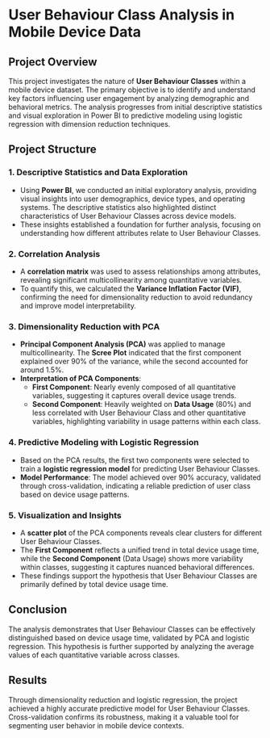 
# User Behaviour Class Analysis in Mobile Device Data

## Project Overview

This project investigates the nature of **User Behaviour Classes** within a mobile device dataset. The primary objective is to identify and understand key factors influencing user engagement by analyzing demographic and behavioral metrics. The analysis progresses from initial descriptive statistics and visual exploration in Power BI to predictive modeling using logistic regression with dimension reduction techniques. 

## Project Structure

### 1. Descriptive Statistics and Data Exploration
   - Using **Power BI**, we conducted an initial exploratory analysis, providing visual insights into user demographics, device types, and operating systems. The descriptive statistics also highlighted distinct characteristics of User Behaviour Classes across device models.
   - These insights established a foundation for further analysis, focusing on understanding how different attributes relate to User Behaviour Classes.

### 2. Correlation Analysis
   - A **correlation matrix** was used to assess relationships among attributes, revealing significant multicollinearity among quantitative variables.
   - To quantify this, we calculated the **Variance Inflation Factor (VIF)**, confirming the need for dimensionality reduction to avoid redundancy and improve model interpretability.

### 3. Dimensionality Reduction with PCA
   - **Principal Component Analysis (PCA)** was applied to manage multicollinearity. The **Scree Plot** indicated that the first component explained over 90% of the variance, while the second accounted for around 1.5%.
   - **Interpretation of PCA Components**:
      - **First Component**: Nearly evenly composed of all quantitative variables, suggesting it captures overall device usage trends.
      - **Second Component**: Heavily weighted on **Data Usage** (80%) and less correlated with User Behaviour Class and other quantitative variables, highlighting variability in usage patterns within each class.

### 4. Predictive Modeling with Logistic Regression
   - Based on the PCA results, the first two components were selected to train a **logistic regression model** for predicting User Behaviour Classes.
   - **Model Performance**: The model achieved over 90% accuracy, validated through cross-validation, indicating a reliable prediction of user class based on device usage patterns.

### 5. Visualization and Insights
   - A **scatter plot** of the PCA components reveals clear clusters for different User Behaviour Classes.
   - The **First Component** reflects a unified trend in total device usage time, while the **Second Component** (Data Usage) shows more variability within classes, suggesting it captures nuanced behavioral differences.
   - These findings support the hypothesis that User Behaviour Classes are primarily defined by total device usage time.

## Conclusion

The analysis demonstrates that User Behaviour Classes can be effectively distinguished based on device usage time, validated by PCA and logistic regression. This hypothesis is further supported by analyzing the average values of each quantitative variable across classes.

## Results

Through dimensionality reduction and logistic regression, the project achieved a highly accurate predictive model for User Behaviour Classes. Cross-validation confirms its robustness, making it a valuable tool for segmenting user behavior in mobile device contexts.

